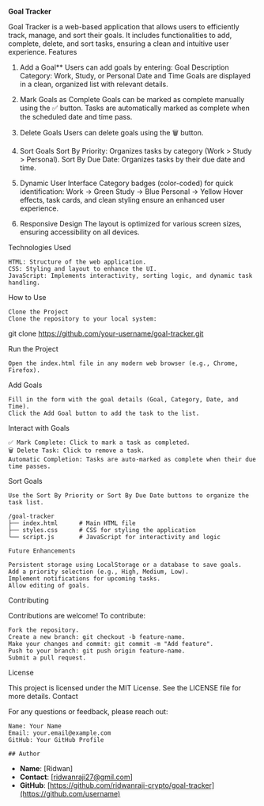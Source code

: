 **Goal Tracker**

Goal Tracker is a web-based application that allows users to efficiently track, manage, and sort their goals. It includes functionalities to add, complete, delete, and sort tasks, ensuring a clean and intuitive user experience.
Features

1. Add a Goal**
        Users can add goals by entering:
            Goal Description
            Category: Work, Study, or Personal
            Date and Time
        Goals are displayed in a clean, organized list with relevant details.

2.    Mark Goals as Complete
        Goals can be marked as complete manually using the ✅ button.
        Tasks are automatically marked as complete when the scheduled date and time pass.

3.    Delete Goals
        Users can delete goals using the 🗑️ button.

4.    Sort Goals
        Sort By Priority: Organizes tasks by category (Work > Study > Personal).
        Sort By Due Date: Organizes tasks by their due date and time.

5.    Dynamic User Interface
        Category badges (color-coded) for quick identification:
            Work → Green
            Study → Blue
            Personal → Yellow
        Hover effects, task cards, and clean styling ensure an enhanced user experience.

6.    Responsive Design
        The layout is optimized for various screen sizes, ensuring accessibility on all devices.

Technologies Used

    HTML: Structure of the web application.
    CSS: Styling and layout to enhance the UI.
    JavaScript: Implements interactivity, sorting logic, and dynamic task handling.

  How to Use

    Clone the Project
    Clone the repository to your local system:

git clone https://github.com/your-username/goal-tracker.git

Run the Project

    Open the index.html file in any modern web browser (e.g., Chrome, Firefox).

Add Goals

    Fill in the form with the goal details (Goal, Category, Date, and Time).
    Click the Add Goal button to add the task to the list.

Interact with Goals

    ✅ Mark Complete: Click to mark a task as completed.
    🗑️ Delete Task: Click to remove a task.
    Automatic Completion: Tasks are auto-marked as complete when their due time passes.

Sort Goals

    Use the Sort By Priority or Sort By Due Date buttons to organize the task list.

    /goal-tracker
    ├── index.html      # Main HTML file
    ├── styles.css      # CSS for styling the application
    └── script.js       # JavaScript for interactivity and logic

    Future Enhancements

    Persistent storage using LocalStorage or a database to save goals.
    Add a priority selection (e.g., High, Medium, Low).
    Implement notifications for upcoming tasks.
    Allow editing of goals.

Contributing

Contributions are welcome! To contribute:

    Fork the repository.
    Create a new branch: git checkout -b feature-name.
    Make your changes and commit: git commit -m "Add feature".
    Push to your branch: git push origin feature-name.
    Submit a pull request.

License

This project is licensed under the MIT License. See the LICENSE file for more details.
Contact

For any questions or feedback, please reach out:

    Name: Your Name
    Email: your.email@example.com
    GitHub: Your GitHub Profile

    ## Author

- **Name**: [Ridwan]  
- **Contact**: [ridwanraji27@gmil.com]  
- **GitHub**: [https://github.com/ridwanraji-crypto/goal-tracker](https://github.com/username)
